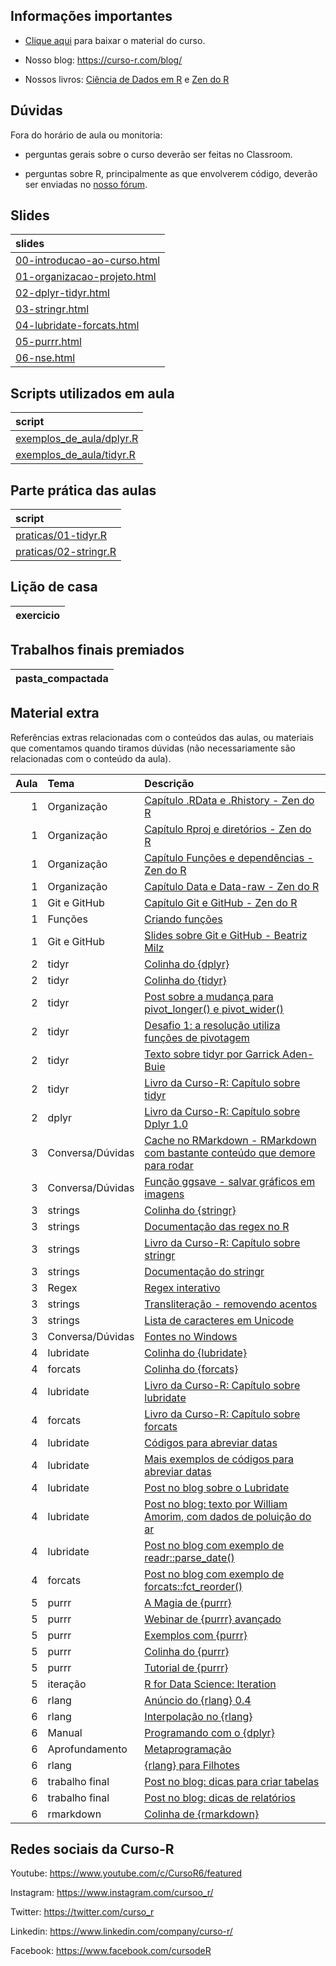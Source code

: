 
<!-- README.md is generated from README.Rmd. Please edit that file -->

## Informações importantes

  - [Clique
    aqui](https://github.com/curso-r/main-r4ds-2/raw/master/material_do_curso.zip)
    para baixar o material do curso.

  - Nosso blog: <https://curso-r.com/blog/>

  - Nossos livros: [Ciência de Dados em R](https://livro.curso-r.com/) e
    [Zen do R](https://curso-r.github.io/zen-do-r/)

## Dúvidas

Fora do horário de aula ou monitoria:

  - perguntas gerais sobre o curso deverão ser feitas no Classroom.

  - perguntas sobre R, principalmente as que envolverem código, deverão
    ser enviadas no [nosso fórum](https://discourse.curso-r.com/).

## Slides

| slides                                                                                                  |
| :------------------------------------------------------------------------------------------------------ |
| [00-introducao-ao-curso.html](https://curso-r.github.io/main-r4ds-2/slides/00-introducao-ao-curso.html) |
| [01-organizacao-projeto.html](https://curso-r.github.io/main-r4ds-2/slides/01-organizacao-projeto.html) |
| [02-dplyr-tidyr.html](https://curso-r.github.io/main-r4ds-2/slides/02-dplyr-tidyr.html)                 |
| [03-stringr.html](https://curso-r.github.io/main-r4ds-2/slides/03-stringr.html)                         |
| [04-lubridate-forcats.html](https://curso-r.github.io/main-r4ds-2/slides/04-lubridate-forcats.html)     |
| [05-purrr.html](https://curso-r.github.io/main-r4ds-2/slides/05-purrr.html)                             |
| [06-nse.html](https://curso-r.github.io/main-r4ds-2/slides/06-nse.html)                                 |

## Scripts utilizados em aula

| script                                                                                                              |
| :------------------------------------------------------------------------------------------------------------------ |
| [exemplos\_de\_aula/dplyr.R](https://raw.githubusercontent.com/curso-r/202207-r4ds-2/main/exemplos_de_aula/dplyr.R) |
| [exemplos\_de\_aula/tidyr.R](https://raw.githubusercontent.com/curso-r/202207-r4ds-2/main/exemplos_de_aula/tidyr.R) |

## Parte prática das aulas

| script                                                                                            |
| :------------------------------------------------------------------------------------------------ |
| [praticas/01-tidyr.R](https://github.com/curso-r/202207-r4ds-2/blob/main/praticas/01-tidyr.R)     |
| [praticas/02-stringr.R](https://github.com/curso-r/202207-r4ds-2/blob/main/praticas/02-stringr.R) |

## Lição de casa

| exercicio |
| :-------- |

## Trabalhos finais premiados

| pasta\_compactada |
| :---------------- |

## Material extra

Referências extras relacionadas com o conteúdos das aulas, ou materiais
que comentamos quando tiramos dúvidas (não necessariamente são
relacionadas com o conteúdo da aula).

| Aula | Tema             | Descrição                                                                                                                                      |
| ---: | :--------------- | :--------------------------------------------------------------------------------------------------------------------------------------------- |
|    1 | Organização      | [Capítulo .RData e .Rhistory - Zen do R](https://curso-r.github.io/zen-do-r/rdata-rhistory.html)                                               |
|    1 | Organização      | [Capítulo Rproj e diretórios - Zen do R](https://curso-r.github.io/zen-do-r/rproj-dir.html)                                                    |
|    1 | Organização      | [Capítulo Funções e dependências - Zen do R](https://curso-r.github.io/zen-do-r/funcoes-deps.html)                                             |
|    1 | Organização      | [Capítulo Data e Data-raw - Zen do R](https://curso-r.github.io/zen-do-r/data-data-raw.html)                                                   |
|    1 | Git e GitHub     | [Capítulo Git e GitHub - Zen do R](https://curso-r.github.io/zen-do-r/git-github.html)                                                         |
|    1 | Funções          | [Criando funções](https://r4ds.had.co.nz/functions.html)                                                                                       |
|    1 | Git e GitHub     | [Slides sobre Git e GitHub - Beatriz Milz](https://beatrizmilz.github.io/2022-curso-de-verao-ime-usp-relatorios/slides/#git-e-github)          |
|    2 | tidyr            | [Colinha do {dplyr}](https://raw.githubusercontent.com/rstudio/cheatsheets/master/data-transformation.pdf)                                     |
|    2 | tidyr            | [Colinha do {tidyr}](https://raw.githubusercontent.com/rstudio/cheatsheets/master/data-import.pdf)                                             |
|    2 | tidyr            | [Post sobre a mudança para pivot\_longer() e pivot\_wider()](https://blog.curso-r.com/posts/2020-08-13-pivotagem/)                             |
|    2 | tidyr            | [Desafio 1: a resolução utiliza funções de pivotagem](https://discourse.curso-r.com/t/desafio-1-manipulando-a-base-de-filmes-do-imdb/1870)     |
|    2 | tidyr            | [Texto sobre tidyr por Garrick Aden-Buie](https://www.garrickadenbuie.com/project/tidyexplain/)                                                |
|    2 | tidyr            | [Livro da Curso-R: Capítulo sobre tidyr](https://livro.curso-r.com/7-3-tidyr.html)                                                             |
|    2 | dplyr            | [Livro da Curso-R: Capítulo sobre Dplyr 1.0](https://livro.curso-r.com/7-2-dplyr.html#dplyr-1.0)                                               |
|    3 | Conversa/Dúvidas | [Cache no RMarkdown - RMarkdown com bastante conteúdo que demore para rodar](https://bookdown.org/yihui/rmarkdown-cookbook/cache.html)         |
|    3 | Conversa/Dúvidas | [Função ggsave - salvar gráficos em imagens](https://ggplot2.tidyverse.org/reference/ggsave.html)                                              |
|    3 | strings          | [Colinha do {stringr}](https://raw.githubusercontent.com/rstudio/cheatsheets/master/strings.pdf)                                               |
|    3 | strings          | [Documentação das regex no R](https://stringi.gagolewski.com/rapi/about_search_regex.html)                                                     |
|    3 | strings          | [Livro da Curso-R: Capítulo sobre stringr](https://livro.curso-r.com/7-4-o-pacote-stringr.html)                                                |
|    3 | strings          | [Documentação do stringr](https://stringr.tidyverse.org/articles/stringr.html)                                                                 |
|    3 | Regex            | [Regex interativo](https://regex101.com/)                                                                                                      |
|    3 | strings          | [Transliteração - removendo acentos](https://blog.curso-r.com/posts/2019-08-29-transliteracao/)                                                |
|    3 | strings          | [Lista de caracteres em Unicode](https://en.wikipedia.org/wiki/List_of_Unicode_characters)                                                     |
|    3 | Conversa/Dúvidas | [Fontes no Windows](https://github.com/wch/extrafont)                                                                                          |
|    4 | lubridate        | [Colinha do {lubridate}](https://raw.githubusercontent.com/rstudio/cheatsheets/master/lubridate.pdf)                                           |
|    4 | forcats          | [Colinha do {forcats}](https://raw.githubusercontent.com/rstudio/cheatsheets/master/factors.pdf)                                               |
|    4 | lubridate        | [Livro da Curso-R: Capítulo sobre lubridate](https://livro.curso-r.com/7-5-o-pacote-lubridate.html)                                            |
|    4 | forcats          | [Livro da Curso-R: Capítulo sobre forcats](https://livro.curso-r.com/7-6-forcats.html)                                                         |
|    4 | lubridate        | [Códigos para abreviar datas](https://www.stat.berkeley.edu/~s133/dates.html)                                                                  |
|    4 | lubridate        | [Mais exemplos de códigos para abreviar datas](https://rdrr.io/r/base/strptime.html)                                                           |
|    4 | lubridate        | [Post no blog sobre o Lubridate](https://blog.curso-r.com/posts/2021-11-16.lubridate/)                                                         |
|    4 | lubridate        | [Post no blog: texto por William Amorim, com dados de poluição do ar](https://blog.curso-r.com/posts/2018-06-18-poluicao-greve-caminhoneiros/) |
|    4 | lubridate        | [Post no blog com exemplo de readr::parse\_date()](Post%20no)                                                                                  |
|    4 | forcats          | [Post no blog com exemplo de forcats::fct\_reorder()](https://blog.curso-r.com/posts/2020-17-02-dicas-relatorios-r4ds1_graficos/)              |
|    5 | purrr            | [A Magia de {purrr}](https://lente.dev/posts/magica-purrr/)                                                                                    |
|    5 | purrr            | [Webinar de {purrr} avançado](https://www.youtube.com/watch?v=vb1lD9_AFcU)                                                                     |
|    5 | purrr            | [Exemplos com {purrr}](https://lente.dev/advanced-purrr.pdf)                                                                                   |
|    5 | purrr            | [Colinha do {purrr}](https://raw.githubusercontent.com/rstudio/cheatsheets/master/purrr.pdf)                                                   |
|    5 | purrr            | [Tutorial de {purrr}](https://jennybc.github.io/purrr-tutorial/)                                                                               |
|    5 | iteração         | [R for Data Science: Iteration](https://r4ds.had.co.nz/iteration.html)                                                                         |
|    6 | rlang            | [Anúncio do {rlang} 0.4](https://www.tidyverse.org/blog/2019/06/rlang-0-4-0/)                                                                  |
|    6 | rlang            | [Interpolação no {rlang}](https://www.tidyverse.org/blog/2020/02/glue-strings-and-tidy-eval/)                                                  |
|    6 | Manual           | [Programando com o {dplyr}](https://dplyr.tidyverse.org/articles/programming.html)                                                             |
|    6 | Aprofundamento   | [Metaprogramação](https://adv-r.hadley.nz/metaprogramming.html)                                                                                |
|    6 | rlang            | [{rlang} para Filhotes](https://blog.curso-r.com/posts/2021-07-27-rlang-para-filhotes)                                                         |
|    6 | trabalho final   | [Post no blog: dicas para criar tabelas](https://blog.curso-r.com/posts/2020-12-03-dicas-relatorios-r4ds1_tabelas/)                            |
|    6 | trabalho final   | [Post no blog: dicas de relatórios](https://blog.curso-r.com/posts/2021-03-15-dicas-relatorios-r4ds1_relatorios/)                              |
|    6 | rmarkdown        | [Colinha de {rmarkdown}](https://www.rstudio.com/wp-content/uploads/2015/02/rmarkdown-cheatsheet.pdf)                                          |

## Redes sociais da Curso-R

Youtube: <https://www.youtube.com/c/CursoR6/featured>

Instagram: <https://www.instagram.com/cursoo_r/>

Twitter: <https://twitter.com/curso_r>

Linkedin: <https://www.linkedin.com/company/curso-r/>

Facebook: <https://www.facebook.com/cursodeR>
